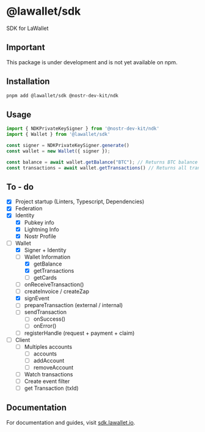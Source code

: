 # @lawallet/sdk

SDK for LaWallet

## Important

This package is under development and is not yet available on npm.

## Installation

```bash
pnpm add @lawallet/sdk @nostr-dev-kit/ndk
```

## Usage

```ts
import { NDKPrivateKeySigner } from '@nostr-dev-kit/ndk'
import { Wallet } from '@lawallet/sdk'

const signer = NDKPrivateKeySigner.generate()
const wallet = new Wallet({ signer });

const balance = await wallet.getBalance("BTC"); // Returns BTC balance in millisatoshis
const transactions = await wallet.getTransactions() // Returns all transactions
```

## To - do

- [x] Project startup (Linters, Typescript, Dependencies)
- [x] Federation
- [x] Identity
  - [x] Pubkey info
  - [x] Lightning Info
  - [x] Nostr Profile
- [ ] Wallet
  - [x] Signer + Identity
  - [ ] Wallet Information
    - [x] getBalance
    - [x] getTransactions
    - [ ] getCards
  - [ ] onReceiveTransaction()
  - [ ] createInvoice / createZap
  - [x] signEvent
  - [ ] prepareTransaction (external / internal)
  - [ ] sendTransaction
    - [ ] onSuccess()
    - [ ] onError()
  - [ ] registerHandle (request + payment + claim)
- [ ] Client
  - [ ] Multiples accounts
    - [ ] accounts
    - [ ] addAccount
    - [ ] removeAccount
  - [ ] Watch transactions
  - [ ] Create event filter
  - [ ] get Transaction (txId)

## Documentation

For documentation and guides, visit [sdk.lawallet.io](https://sdk.lawallet.io).
